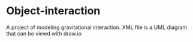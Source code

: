 # Object-interaction
A project of modeling gravitational interaction.
XML file is a UML diagram that can be viewd with draw.io
